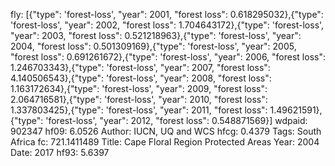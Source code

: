 fly: [{"type": 'forest-loss', "year": 2001, "forest loss": 0.618295032},{"type": 'forest-loss', "year": 2002, "forest loss": 1.704643172},{"type": 'forest-loss', "year": 2003, "forest loss": 0.521218963},{"type": 'forest-loss', "year": 2004, "forest loss": 0.501309169},{"type": 'forest-loss', "year": 2005, "forest loss": 0.691261672},{"type": 'forest-loss', "year": 2006, "forest loss": 1.246703343},{"type": 'forest-loss', "year": 2007, "forest loss": 4.140506543},{"type": 'forest-loss', "year": 2008, "forest loss": 1.163172634},{"type": 'forest-loss', "year": 2009, "forest loss": 2.064716581},{"type": 'forest-loss', "year": 2010, "forest loss": 1.337803425},{"type": 'forest-loss', "year": 2011, "forest loss": 1.49621591},{"type": 'forest-loss', "year": 2012, "forest loss": 0.548871569}]
wdpaid: 902347
hf09: 6.0526
Author: IUCN, UQ and WCS
hfcg: 0.4379
Tags: South Africa
fc: 721.1411489
Title: Cape Floral Region Protected Areas
Year: 2004
Date: 2017
hf93: 5.6397
